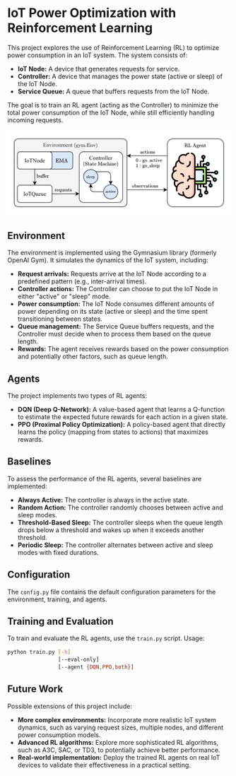 # IoT Power Optimization with Reinforcement Learning

This project explores the use of Reinforcement Learning (RL) to optimize power consumption in an IoT system. The system consists of:

* **IoT Node:** A device that generates requests for service.
* **Controller:** A device that manages the power state (active or sleep) of the IoT Node.
* **Service Queue:** A queue that buffers requests from the IoT Node.

The goal is to train an RL agent (acting as the Controller) to minimize the total power consumption of the IoT Node, while still efficiently handling incoming requests.

<!-- block diagram centered : resources/block.png -->
<p align="center">
  <img src="resources/block.png" alt="Block Diagram" width="600"/>
</p>

## Environment

The environment is implemented using the Gymnasium library (formerly OpenAI Gym). It simulates the dynamics of the IoT system, including:

* **Request arrivals:** Requests arrive at the IoT Node according to a predefined pattern (e.g., inter-arrival times).
* **Controller actions:** The Controller can choose to put the IoT Node in either "active" or "sleep" mode.
* **Power consumption:** The IoT Node consumes different amounts of power depending on its state (active or sleep) and the time spent transitioning between states.
* **Queue management:** The Service Queue buffers requests, and the Controller must decide when to process them based on the queue length.
* **Rewards:** The agent receives rewards based on the power consumption and potentially other factors, such as queue length.

## Agents

The project implements two types of RL agents:

* **DQN (Deep Q-Network):** A value-based agent that learns a Q-function to estimate the expected future rewards for each action in a given state.
* **PPO (Proximal Policy Optimization):** A policy-based agent that directly learns the policy (mapping from states to actions) that maximizes rewards.

## Baselines

To assess the performance of the RL agents, several baselines are implemented:

* **Always Active:** The controller is always in the active state.
* **Random Action:** The controller randomly chooses between active and sleep modes.
* **Threshold-Based Sleep:** The controller sleeps when the queue length drops below a threshold and wakes up when it exceeds another threshold.
* **Periodic Sleep:** The controller alternates between active and sleep modes with fixed durations.

## Configuration

The `config.py` file contains the default configuration parameters for the environment, training, and agents. 

## Training and Evaluation

To train and evaluate the RL agents, use the `train.py` script. Usage:

```bash
python train.py [-h]
                [--eval-only]
                [--agent {DQN,PPO,both}]
```

## Future Work

Possible extensions of this project include:

* **More complex environments:**  Incorporate more realistic IoT system dynamics, such as varying request sizes, multiple nodes, and different power consumption models.
* **Advanced RL algorithms:** Explore more sophisticated RL algorithms, such as A3C, SAC, or TD3, to potentially achieve better performance.
* **Real-world implementation:** Deploy the trained RL agents on real IoT devices to validate their effectiveness in a practical setting.
